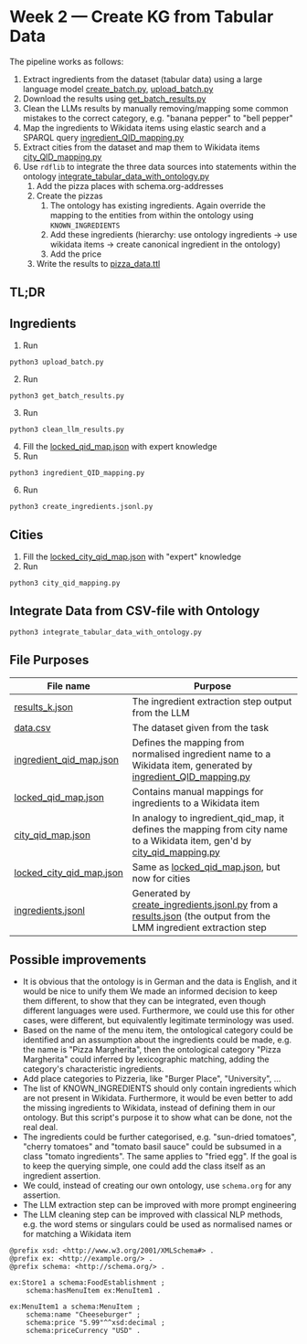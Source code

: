# Week 2 — Create KG from Tabular Data

The pipeline works as follows:

1. Extract ingredients from the dataset (tabular data) using a large language model [create_batch.py](create_batch.py), [upload_batch.py](upload_batch.py)
2. Download the results using [get_batch_results.py](get_batch_results.py)
3. Clean the LLMs results by manually removing/mapping some common mistakes to the correct category, e.g. "banana
   pepper" to "bell pepper"
4. Map the ingredients to Wikidata items using elastic search and a SPARQL query [ingredient_QID_mapping.py](ingredient_QID_mapping.py)
5. Extract cities from the dataset and map them to Wikidata items [city_QID_mapping.py](city_QID_mapping.py)
6. Use `rdflib` to integrate the three data sources into statements within the ontology
   [integrate_tabular_data_with_ontology.py](integrate_tabular_data_with_ontology.py)
    1. Add the pizza places with schema.org-addresses
    2. Create the pizzas
        1. The ontology has existing ingredients. Again override the mapping to the entities from within the ontology
           using
           `KNOWN_INGREDIENTS`
        2. Add these ingredients (hierarchy: use ontology ingredients → use wikidata items → create canonical ingredient
           in the ontology)
        3. Add the price
    3. Write the results to [pizza_data.ttl](pizza_data.ttl)

## TL;DR

## Ingredients

1. Run

```shell
python3 upload_batch.py
```

2. Run

```shell
python3 get_batch_results.py
```  

3. Run

```shell
python3 clean_llm_results.py
```

4. Fill the [locked_qid_map.json](locked_qid_map.json) with expert knowledge
5. Run

```shell
python3 ingredient_QID_mapping.py 
```

6. Run

```shell
python3 create_ingredients.jsonl.py
```

## Cities

1. Fill the [locked_city_qid_map.json](locked_city_qid_map.json) with "expert" knowledge
2. Run

```shell
python3 city_qid_mapping.py
```

## Integrate Data from CSV-file with Ontology

```shell
python3 integrate_tabular_data_with_ontology.py 
```

## File Purposes

| File name                                            | Purpose                                                                                                                                                         |
|------------------------------------------------------|-----------------------------------------------------------------------------------------------------------------------------------------------------------------|
| [results_k.json](results_k.json)                     | The ingredient extraction step output from the LLM                                                                                                              |
| [data.csv](data.csv)                                 | The dataset given from the task                                                                                                                                 |
| [ingredient_qid_map.json](ingredient_qid_map.json)   | Defines the mapping from normalised ingredient name to a Wikidata item, generated by [ingredient_QID_mapping.py](ingredient_QID_mapping.py)                     |
| [locked_qid_map.json](locked_qid_map.json)           | Contains manual mappings for ingredients to a Wikidata item                                                                                                     |
| [city_qid_map.json](city_qid_map.json)               | In analogy to ingredient_qid_map, it defines the mapping from city name to a Wikidata item, gen'd by [city_qid_mapping.py](city_qid_mapping.py)                 |
| [locked_city_qid_map.json](locked_city_qid_map.json) | Same as [locked_qid_map.json](locked_qid_map.json), but now for cities                                                                                          |
| [ingredients.jsonl](ingredients.jsonl)               | Generated by [create_ingredients.jsonl.py](create_ingredients.jsonl.py) from a [results.json](results.json) (the output from the LMM ingredient extraction step |

## Possible improvements

+ It is obvious that the ontology is in German and the data is English, and it would be nice to unify them
  We made an informed decision to keep them different, to show that they can be integrated, even though different
  languages were used. Furthermore, we could use this for other cases, were different, but equivalently legitimate
  terminology was used.
+ Based on the name of the menu item, the ontological category could be identified and an assumption about
  the ingredients could be made, e.g. the name is "Pizza Margherita", then the ontological category "Pizza Margherita"
  could inferred by lexicographic matching, adding the category's characteristic ingredients.
+ Add place categories to Pizzeria, like "Burger Place", "University", ...
+ The list of KNOWN_INGREDIENTS should only contain ingredients which are not present in Wikidata.
  Furthermore, it would be even better to add the missing ingredients to Wikidata, instead of
  defining them in our ontology. But this script's purpose it to show what can be done, not the real deal.
+ The ingredients could be further categorised, e.g. "sun-dried tomatoes", "cherry tomatoes" and "tomato basil sauce"
  could be subsumed in a class "tomato ingredients". The same applies to "fried egg". If the goal is to keep the
  querying simple, one could add the class itself as an ingredient assertion.
+ We could, instead of creating our own ontology, use `schema.org` for any assertion.
+ The LLM extraction step can be improved with more prompt engineering
+ The LLM cleaning step can be improved with classical NLP methods, e.g. the word
  stems or singulars could be used as normalised names or for matching a Wikidata item

```turtle
@prefix xsd: <http://www.w3.org/2001/XMLSchema#> .
@prefix ex: <http://example.org/> .
@prefix schema: <http://schema.org/> .

ex:Store1 a schema:FoodEstablishment ;
    schema:hasMenuItem ex:MenuItem1 .

ex:MenuItem1 a schema:MenuItem ;
    schema:name "Cheeseburger" ;
    schema:price "5.99"^^xsd:decimal ;
    schema:priceCurrency "USD" .
```